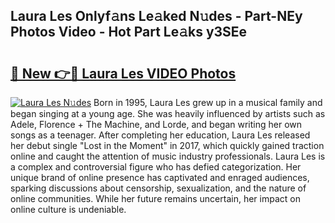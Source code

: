 ## Laura Les Onlyf𝚊ns Le𝚊ked N𝚞des - Part-NEy Photos Video - Hot Part Le𝚊ks y3SEe

# <h2><a href="http://ab48729.deff.icu/?id=Laura+Les">🔗 New 👉🔴 Laura Les VIDEO Photos</a></h2>

[![Laura Les N𝚞des](https://i.imgur.com/rIISA9y.gif)](http://ab48729.deff.icu/?id=Laura+Les)
Born in 1995, Laura Les grew up in a musical family and began singing at a young age. She was heavily influenced by artists such as Adele, Florence + The Machine, and Lorde, and began writing her own songs as a teenager. After completing her education, Laura Les released her debut single "Lost in the Moment" in 2017, which quickly gained traction online and caught the attention of music industry professionals. Laura Les is a complex and controversial figure who has defied categorization. Her unique brand of online presence has captivated and enraged audiences, sparking discussions about censorship, sexualization, and the nature of online communities. While her future remains uncertain, her impact on online culture is undeniable.
